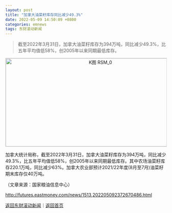 ```yaml
---
layout: post
title: "加拿大油菜籽库存同比减少49.3%"
date: 2022-05-09 14:50:09 +0800
categories: emnews
tags: 东财滚动新闻
---
```

> 截至2022年3月31日，加拿大油菜籽库存为394万吨，同比减少49.3%，比五年平均值低58%，创2005年以来同期最低库存。

<!-- EM_StockImg_Start --><p style="text-align:center;"><a href="http://quote.eastmoney.com/unify/r/115.RSM" data-code="RSM|115|4" data-code2="RSM|115|10|" class="EmImageRemark" target="_blank"><img src="https://webquoteklinepic.eastmoney.com/GetPic.aspx?nid=115.RSM&imageType=k&token=28dfeb41d35cc81d84b4664d7c23c49f&at=1" border="0" alt="K图 RSM_0" data-code="K RSM|115|4" data-code2="K RSM|115|10|" style="border:#d1d1d1 1px solid;" width="578" height="276" /></a></p><!-- EM_StockImg_End --><p>加拿大统计局称，截至2022年3月31日，加拿大油菜籽库存为394万吨，同比减少49.3%，比五年平均值低58%，创2005年以来同期最低库存。其中农场油菜籽库存220.1万吨，同比减少63%。加拿大农业部预计2021/22年度(8月至7月)油菜籽期末库存仅40万吨。</p><p class="em_media">（文章来源：国家粮油信息中心）</p>

<http://futures.eastmoney.com/news/1513,202205092372670486.html>

[返回东财滚动新闻](//finews.withounder.com/emnews/)｜[返回首页](//finews.withounder.com/)